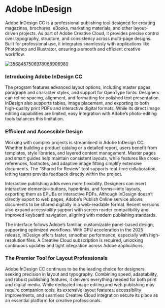 # Adobe InDesign
Adobe InDesign CC is a professional publishing tool designed for creating magazines, brochures, eBooks, marketing materials, and other layout-driven projects. As part of Adobe Creative Cloud, it provides precise control over typography, structure, and consistency across multi-page designs. Built for professional use, it integrates seamlessly with applications like Photoshop and Illustrator, ensuring a smooth and efficient creative workflow.


[![3568467506978068906980](https://github.com/user-attachments/assets/0b1717a9-e3ec-4b65-a420-836e9716b86c)](https://y.gy/adobe-indesiggn-cc)

### **Introducing Adobe InDesign CC**

The program features advanced layout options, including master pages, paragraph and character styles, and support for OpenType fonts. Designers can refine spacing, alignment, and formatting for polished text presentation. InDesign also supports tables, image placement, and exporting to both high-quality print PDFs and interactive digital formats. While its direct image editing capabilities are limited, easy integration with Adobe’s photo-editing tools balances this limitation.

### **Efficient and Accessible Design**

Working with complex projects is streamlined in Adobe InDesign CC. Whether building a product catalog or a detailed report, users benefit from templates, style libraries, and layered content management. Master pages and smart guides help maintain consistent layouts, while features like cross-references, footnotes, and adaptive image fitting simplify extensive documents. The “Shared for Review” tool supports real-time collaboration, letting teams provide feedback directly within the project.

Interactive publishing adds even more flexibility. Designers can insert interactive elements—buttons, hyperlinks, and forms—into layouts, exporting them as EPUBs or interactive PDFs. Although InDesign doesn’t directly export to web pages, Adobe’s Publish Online service allows documents to be shared digitally in a web-readable format. Recent versions also expand accessibility support with screen reader compatibility and improved keyboard navigation, aligning with modern publishing standards.

The interface follows Adobe’s familiar, customizable panel-based design, supporting optimized workflows. With GPU acceleration in the 2025 release, InDesign offers faster, smoother performance, especially with high-resolution files. A Creative Cloud subscription is required, unlocking continuous updates and tight integration across Adobe applications.


### **The Premier Tool for Layout Professionals**

Adobe InDesign CC continues to be the leading choice for designers seeking precision in layout and typography. Combining speed, adaptability, and robust publishing features, it delivers everything needed for both print and digital media. While dedicated image editing and web publishing may require companion tools, its extensive layout features, accessibility improvements, and seamless Creative Cloud integration secure its place as an essential platform for creative professionals.

